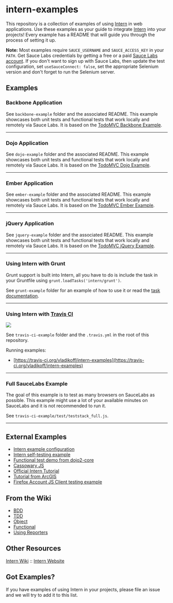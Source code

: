# intern-examples

This repository is a collection of examples of using [Intern](https://github.com/theintern/intern) in web applications.
Use these examples as your guide to integrate [Intern](https://github.com/theintern/intern) into your projects!
Every example has a README that will guide you through the process of setting it up.

**Note:** Most examples require `SAUCE_USERNAME` and `SAUCE_ACCESS_KEY` in your `PATH`. Get Sauce Labs credentials by getting a free or a paid [Sauce Labs account](https://saucelabs.com/signup). If you don't want to sign up with Sauce Labs, then update the test configuration, set `useSauceConnect: false`, set the appropriate Selenium version and don't forget to run the Selenium server.

## Examples

### Backbone Application

See `backbone-example` folder and the associated README. This example showcases both unit tests and functional tests that work locally and remotely via Sauce Labs. It is based on the [TodoMVC Backbone Example](http://todomvc.com/architecture-examples/backbone/).

----

### Dojo Application

See `dojo-example` folder and the associated README. This example showcases both unit tests and functional tests that work locally and remotely via Sauce Labs. It is based on the [TodoMVC Dojo Example](http://todomvc.com/architecture-examples/dojo/).

----

### Ember Application

See `ember-example` folder and the associated README. This example showcases both unit tests and functional tests that work locally and remotely via Sauce Labs. It is based on the [TodoMVC Ember Example](http://todomvc.com/architecture-examples/ember/).

----

### jQuery Application

See `jquery-example` folder and the associated README. This example showcases both unit tests and functional tests that work locally and remotely via Sauce Labs. It is based on the [TodoMVC jQuery Example](http://todomvc.com/architecture-examples/jquery/).

----

### Using Intern with Grunt

Grunt support is built into Intern, all you have to do is include the task in your Gruntfile using
`grunt.loadTasks('intern/grunt')`.

See `grunt-example` folder for an example of how to use it or read the [task documentation](https://github.com/theintern/intern/wiki/Using-Intern-with-Grunt).

----

### Using Intern with [Travis CI](https://travis-ci.org/)
![](https://api.travis-ci.org/vladikoff/intern-examples.png)

See `travis-ci-example` folder and the `.travis.yml` in the root of this repository.

Running examples:
* [https://travis-ci.org/vladikoff/intern-examples](https://travis-ci.org/vladikoff/intern-examples)

----

### Full SauceLabs Example

The goal of this example is to test as many browsers on SauceLabs as possible.
This example might use a lot of your available minutes on SauceLabs and it is not recommended to run it.

See `travis-ci-example/test/teststack_full.js`.

----


## External Examples

* [Intern example configuration](https://github.com/theintern/intern/blob/master/tests/example.intern.js)
* [Intern self-testing example](https://github.com/theintern/intern/blob/master/tests/selftest.intern.js)
* [Functional test demo from dojo2-core](https://github.com/csnover/dojo2-core/tree/master/test/functional)
* [Cassowary JS](https://github.com/slightlyoff/cassowary.js/)
* [Official Intern Tutorial](https://github.com/theintern/intern-tutorial)
* [Tutorial from ArcGIS](https://github.com/stdavis/intern-tutorial-esri-jsapi)
* [Firefox Account JS Client testing example](https://github.com/mozilla/fxa-js-client/tree/master/tests)

## From the Wiki

* [BDD](https://github.com/theintern/intern/wiki/Writing-Tests#bdd)
* [TDD](https://github.com/theintern/intern/wiki/Writing-Tests#tdd)
* [Object](https://github.com/theintern/intern/wiki/Writing-Tests#object)
* [Functional](https://github.com/theintern/intern/wiki/Writing-Tests#functional)
* [Using Reporters](https://github.com/theintern/intern/wiki/Using-Reporters)

## Other Resources

[Intern Wiki](https://github.com/theintern/intern/wiki) ::
[Intern Website](http://theintern.io/)

## Got Examples?

If you have examples of using Intern in your projects, please file an issue and we will try to add it to this list.
